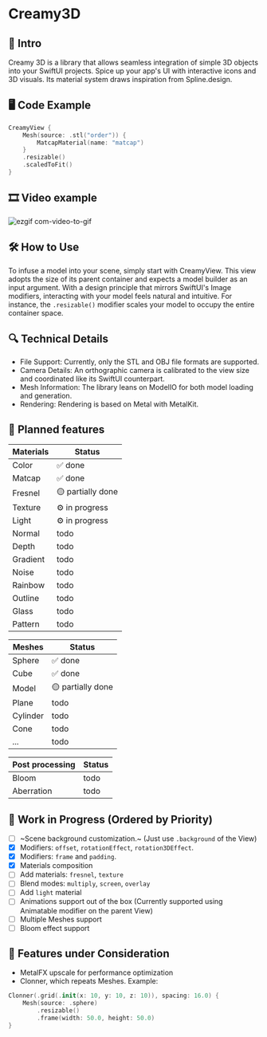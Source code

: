 # Creamy3D

## 🌟 Intro
Creamy 3D is a library that allows seamless integration of simple 3D objects into your SwiftUI projects. Spice up your app's UI with interactive icons and 3D visuals. Its material system draws inspiration from Spline.design.

## 🖥️ Code Example
```Swift
CreamyView {
    Mesh(source: .stl("order")) {
        MatcapMaterial(name: "matcap")
    }
    .resizable()
    .scaledToFit()
}
```

## 🎞 Video example
![ezgif com-video-to-gif](https://github.com/alex566/Creamy3D/assets/7542506/dcf7f426-81b1-460f-b8ef-f94d4b2e0a60)

## 🛠️ How to Use
To infuse a model into your scene, simply start with CreamyView. This view adopts the size of its parent container and expects a model builder as an input argument. With a design principle that mirrors SwiftUI's Image modifiers, interacting with your model feels natural and intuitive. For instance, the `.resizable()` modifier scales your model to occupy the entire container space.

## 🔍 Technical Details
* File Support: Currently, only the STL and OBJ file formats are supported.
* Camera Details: An orthographic camera is calibrated to the view size and coordinated like its SwiftUI counterpart.
* Mesh Information: The library leans on ModelIO for both model loading and generation.
* Rendering: Rendering is based on Metal with MetalKit.

## 📜 Planned features

| Materials  | Status            |
|------------|-------------------|
| Color      | ✅ done           |
| Matcap     | ✅ done           |
| Fresnel    | 🟡 partially done |
| Texture    | ⚙ in progress     |
| Light      | ⚙ in progress     |
| Normal     | todo              |
| Depth      | todo              |
| Gradient   | todo              |
| Noise      | todo              |
| Rainbow    | todo              |
| Outline    | todo              |
| Glass      | todo              |
| Pattern    | todo              |

| Meshes     | Status            |
|------------|-------------------|
| Sphere     | ✅ done           |
| Cube       | ✅ done           |
| Model      | 🟡 partially done |
| Plane      | todo              |
| Cylinder   | todo              |
| Cone       | todo              |
| ...        | todo              |

| Post processing | Status       |
|-----------------|--------------|
| Bloom           | todo         |
| Aberration      | todo         |


## 🚧 Work in Progress (Ordered by Priority)
- [ ] ~Scene background customization.~ (Just use `.background` of the View)
- [X] Modifiers: `offset`, `rotationEffect`, `rotation3DEffect`.
- [X] Modifiers: `frame` and `padding`.
- [X] Materials composition
- [ ] Add materials: `fresnel`, `texture`
- [ ] Blend modes: `multiply`, `screen`, `overlay`
- [ ] Add `light` material
- [ ] Animations support out of the box (Currently supported using Animatable modifier on the parent View)
- [ ] Multiple Meshes support
- [ ] Bloom effect support

## 🤔 Features under Consideration
* MetalFX upscale for performance optimization
* Clonner, which repeats Meshes. Example:
```Swift
Clonner(.grid(.init(x: 10, y: 10, z: 10)), spacing: 16.0) {
    Mesh(source: .sphere)
        .resizable()
        .frame(width: 50.0, height: 50.0)
}
```
